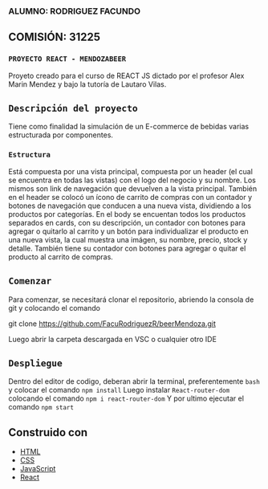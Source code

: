 

### ALUMNO: RODRIGUEZ FACUNDO

## COMISIÓN: 31225

### `PROYECTO REACT - MENDOZABEER`
Proyeto creado para el curso de REACT JS dictado por el profesor Alex Marin Mendez y bajo la tutoría de Lautaro Vilas. 

## `Descripción del proyecto`

Tiene como finalidad la simulación de un E-commerce de bebidas varias estructurada por componentes.

### `Estructura`

Está compuesta por una vista principal, compuesta por un header (el cual se encuentra en todas las vistas) con el logo del negocio y su nombre. Los mismos son link de navegación que devuelven a la vista principal. También en el header se colocó un ícono de carrito de compras con un contador y botones de navegación que conducen a una nueva vista, dividiendo a los productos por categorías.
En el body se encuentan todos los productos separados en cards, con su descripción, un contador con botones para agregar o quitarlo al carrito y un botón para individualizar el producto en una nueva vista, la cual muestra una imágen, su nombre, precio, stock y detalle. También tiene su contador con botones para agregar o quitar el producto al carrito de compras.

## `Comenzar`

Para comenzar, se necesitará clonar el repositorio, abriendo la consola de git y colocando el comando

git clone https://github.com/FacuRodriguezR/beerMendoza.git

Luego abrir la carpeta descargada en VSC o cualquier otro IDE

## `Despliegue`

Dentro del editor de codigo, deberan abrir la terminal, preferentemente `bash` y colocar el comando `npm install`
Luego instalar `React-router-dom` colocando el comando `npm i react-router-dom`
Y por ultimo ejecutar el comando `npm start`

## Construido con 

* [HTML](https://developer.mozilla.org/es/docs/Web/HTML)
* [CSS](https://developer.mozilla.org/es/docs/Web/CSS)
* [JavaScript](https://developer.mozilla.org/es/docs/Web/JavaScript)
* [React](https://es.reactjs.org/)